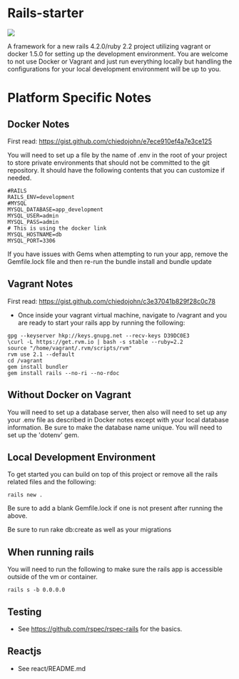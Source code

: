 Rails-starter
=========
<img src="https://travis-ci.org/chiedojohn/rails-starter.svg?branch=master" />

A framework for a new rails 4.2.0/ruby 2.2 project utilizing vagrant or docker 1.5.0 for setting up the development environment.
You are welcome to not use Docker or Vagrant and just run everything locally but handling the configurations for your local development environment will be up to you.

Platform Specific Notes
====================
Docker Notes
--------------
First read: https://gist.github.com/chiedojohn/e7ece910ef4a7e3ce125

You will need to set up a file by the name of .env in the root of your project to store private environments that should not be committed to the git repository. It should have the following contents that you can customize if needed.
```
#RAILS
RAILS_ENV=development
#MYSQL
MYSQL_DATABASE=app_development
MYSQL_USER=admin
MYSQL_PASS=admin
# This is using the docker link
MYSQL_HOSTNAME=db
MYSQL_PORT=3306
```

If you have issues with Gems when attempting to run your app, remove the Gemfile.lock file and then re-run the bundle install and bundle update

Vagrant Notes
----------------
First read: https://gist.github.com/chiedojohn/c3e37041b829f28c0c78

- Once inside your vagrant virtual machine, navigate to /vagrant and you are ready to start your rails app by running the following:

```
gpg --keyserver hkp://keys.gnupg.net --recv-keys D39DC0E3
\curl -L https://get.rvm.io | bash -s stable --ruby=2.2
source "/home/vagrant/.rvm/scripts/rvm"
rvm use 2.1 --default
cd /vagrant
gem install bundler
gem install rails --no-ri --no-rdoc
```

Without Docker on Vagrant
--------------------
You will need to set up a database server, then also will need to set up any your .env file as described in Docker notes except with your local database information. Be sure to make the database name unique. You will need to set up the 'dotenv' gem.

Local Development Environment
----------
To get started you can build on top of this project or remove all the rails related files and the following:

```
rails new .
```

Be sure to add a blank Gemfile.lock if one is not present after running the above.

Be sure to run rake db:create as well as your migrations

When running rails
-----------
You will need to run the following to make sure the rails app is accessible outside of the vm or container.

```rails s -b 0.0.0.0```

Testing
-----------
- See https://github.com/rspec/rspec-rails for the basics.

Reactjs
-----------
- See react/README.md
